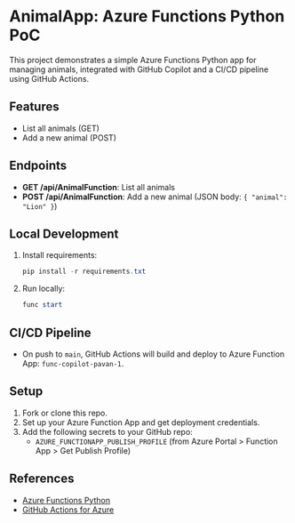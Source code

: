# AnimalApp: Azure Functions Python PoC

This project demonstrates a simple Azure Functions Python app for managing animals, integrated with GitHub Copilot and a CI/CD pipeline using GitHub Actions.

## Features
- List all animals (GET)
- Add a new animal (POST)

## Endpoints
- **GET /api/AnimalFunction**: List all animals
- **POST /api/AnimalFunction**: Add a new animal (JSON body: `{ "animal": "Lion" }`)

## Local Development
1. Install requirements:
   ```powershell
   pip install -r requirements.txt
   ```
2. Run locally:
   ```powershell
   func start
   ```

## CI/CD Pipeline
- On push to `main`, GitHub Actions will build and deploy to Azure Function App: `func-copilot-pavan-1`.

## Setup
1. Fork or clone this repo.
2. Set up your Azure Function App and get deployment credentials.
3. Add the following secrets to your GitHub repo:
   - `AZURE_FUNCTIONAPP_PUBLISH_PROFILE` (from Azure Portal > Function App > Get Publish Profile)

## References
- [Azure Functions Python](https://docs.microsoft.com/azure/azure-functions/functions-reference-python)
- [GitHub Actions for Azure](https://github.com/Azure/actions)
